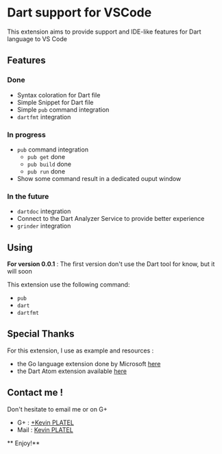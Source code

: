 # Dart support for VSCode

This extension aims to provide support and IDE-like features for Dart language to VS Code

## Features

### Done

* Syntax coloration for Dart file
* Simple Snippet for Dart file
* Simple `pub` command integration
* `dartfmt` integration

### In progress

* `pub` command integration
	- `pub get` 	done
	- `pub build` done
	- `pub run` done
* Show some command result in a dedicated ouput window

### In the future

* `dartdoc` integration
* Connect to the Dart Analyzer Service to provide better experience
* `grinder` integration

## Using

**For version 0.0.1** :
The first version don't use the Dart tool for know, but it will soon

This extension use the following command:
- `pub`
- `dart`
- `dartfmt`


## Special Thanks

For this extension, I use as example and resources : 
- the Go language extension done by Microsoft [here](https://github.com/Microsoft/vscode-go)
- the Dart Atom extension available [here](https://github.com/dart-atom/dartlang/)

## Contact me !

Don't hesitate to email me or on G+

- G+ : [+Kevin PLATEL](https://plus.google.com/+KévinPlatel)
- Mail : [Kevin PLATEL](platel.kevin@gmail.com) 

** Enjoy!**
